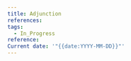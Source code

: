 ```yaml
---
title: Adjunction
references: 
tags:
  - In_Progress
reference: 
Current date: '"{{date:YYYY-MM-DD}}"'
---
```

